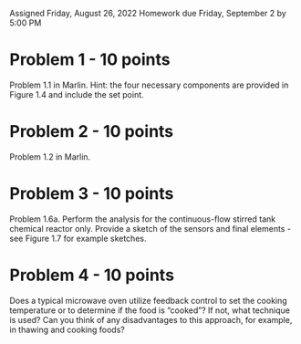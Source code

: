 Assigned Friday, August 26, 2022
Homework due Friday, September 2 by 5:00 PM

# Problem 1 - 10 points
Problem 1.1 in Marlin. Hint: the four necessary components are provided in Figure 1.4 and include the set point.

# Problem 2 - 10 points
Problem 1.2 in Marlin.

# Problem 3 - 10 points
Problem 1.6a. Perform the analysis for the continuous-flow stirred tank chemical reactor only. Provide a sketch of the sensors and final elements - see Figure 1.7 for example sketches.

# Problem 4 - 10 points
Does a typical microwave oven utilize feedback control to set the cooking temperature or to determine if the food is “cooked”? If not, what technique is used? Can you think of any disadvantages to this approach, for example, in thawing and cooking foods?
